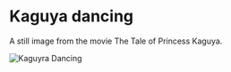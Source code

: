 # Kaguya dancing

A still image from the movie The Tale of Princess Kaguya.

![Kaguyra Dancing](kaguya.jpg)